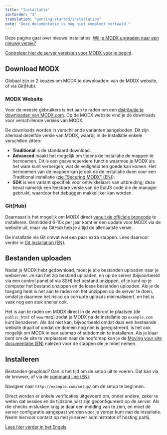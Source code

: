```yaml
---
title: "Installatie"
sortorder: "3"
translation: "getting-started/installation"
note: "Deze documentatie is nog niet compleet vertaald."
---
```


Deze pagina gaat over nieuwe installaties. [Wil je MODX upgraden naar een nieuwe versie?](aan-de-slag/onderhoud/upgraden)

[Controleer hier de server vereisten voor MODX voor je begint](aan-de-slag/server-vereisten).

## Download MODX

Globaal zijn er 2 keuzes om MODX te downloaden: van de MODX website, of via Git(Hub).

### MODX Website

Voor de meeste gebruikers is het aan te raden om een [distributie te downloaden van MODX.com](https://modx.com/download/). Op de MODX website vind je de downloads voor verschillende versies van MODX. 

De downloads worden in verschillende varianten aangeboden. Dit zijn allemaal dezelfde versie van MODX, waarbij in de installatie enkele verschillen zitten:

- **Traditional** is de standaard download.
- **Advanced** maakt het mogelijk om tijdens de installatie de mappen te hernoemen. Dit is een geavanceerdere functie waarmee je MODX als het ware kunt verbergen, wat de veiligheid ten goede kan komen. Het hernoemen van de mappen kan je ook na de installatie doen voor een Traditional installatie ([zie "Securing MODX" (EN)](/current/en/getting-started/maintenance/securing-modx)).
- **SDK** is een variant specifiek voor ontwikkelaars van uitbreiding; deze bevat namelijk een leesbare versie van de ExtJS code die de manager gebruikt, waardoor het debuggen makkelijker kan worden. 

### Git(Hub)

Daarnaast is het mogelijk om MODX direct [vanuit de officiele broncode](https://github.com/modxcms/revolution) te installeren. Gemiddeld 6-10x per jaar komt er een update voor MODX via de website uit, maar via GitHub heb je altijd de allerlaatste versie. 

De installatie via Git omvat wel een paar extra stappen. Lees daarvoor verder in [Git Installation (EN)](/current/en/getting-started/installation/git-installation "Git Installation").

## Bestanden uploaden

Nadat je MODX hebt gedownload, moet je alle bestanden uploaden naar je webserver. Je kan het zip bestand uploaden, en op de server (bijvoorbeeld via een control panel of via SSH) het bestand unzippen, of je kunt op je computer het bestand unzippen en de losse bestanden uploaden. Als je de toegang hebt is het aan te raden om het unzippen op de server te doen, omdat je daarmee het risico op corrupte uploads minimaliseert, en het is vaak nog een stuk sneller ook.

Het is aan te raden om MODX direct in de webroot te plaatsen (de `public_html` of `www` map) zodat je MODX na de installatie op `example.com` kunt benaderen. Als dat niet kan, bijvoorbeeld omdat daar een bestaande website draait of omdat de domein nog niet is geregistreerd, is het ook mogelijk om MODX in een submap of subdomein te installeren. Als je klaar bent om de site te verplaatsen naar de hoofdmap kan je de [Moving your site documentatie (EN)](/current/en/getting-started/maintenance/moving-your-site) nalezen voor de stappen die je moet nemen. 

## Installeren

Bestanden geupload? Dan is het tijd om de setup uit te voeren. Dat kan via de browser, of via de [command line (EN)](/current/en/getting-started/installation/cli). 

Navigeer naar `http://example.com/setup/` om de setup te beginnen. 

Direct worden er enkele verificaties uitgevoerd om, onder andere, zeker te weten dat sessies en de tijdzone juist zijn geconfigureerd op de server. Als die checks mislukken krijg je daar een melding van te zien, en moet de server configuratie aangepast worden voor je verder kunt met de installatie. Neem hiervoor contact op met je server administrator of hosting partij. 

[Lees hier verder in het Engels](/current/en/getting-started/installation/standard).
